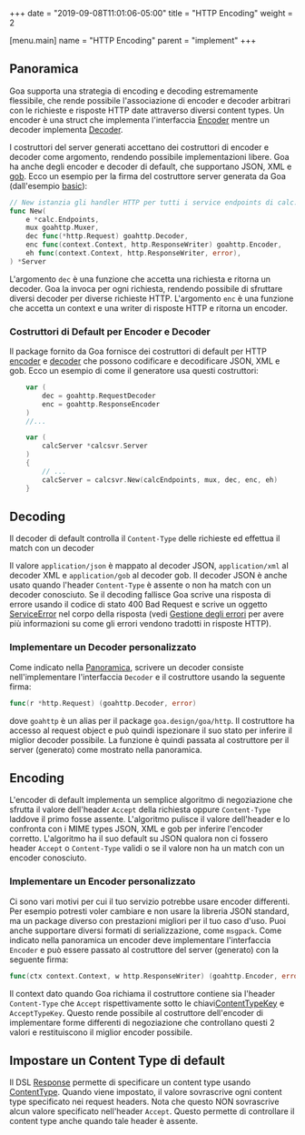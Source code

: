 +++
date = "2019-09-08T11:01:06-05:00"
title = "HTTP Encoding"
weight = 2

[menu.main]
name = "HTTP Encoding"
parent = "implement"
+++

## Panoramica

Goa supporta una strategia di encoding e decoding estremamente flessibile, che rende possibile
l'associazione di encoder e decoder arbitrari con le richieste e risposte HTTP date attraverso
diversi content types. Un encoder è una struct che implementa l'interfaccia 
[Encoder](https://godoc.org/goa.design/goa/http#Encoder) mentre un decoder implementa
[Decoder](https://godoc.org/goa.design/goa/http#Decoder).

I costruttori del server generati accettano dei costruttori di encoder e decoder come argomento,
rendendo possibile implementazioni libere. Goa ha anche degli encoder e decoder di default, che
supportano JSON, XML e [gob](https://golang.org/pkg/encoding/gob/).
Ecco un esempio per la firma del costruttore server generata da Goa (dall'esempio
[basic](https://github.com/goadesign/examples/blob/master/basic)):

```go
// New istanzia gli handler HTTP per tutti i service endpoints di calc.
func New(
	e *calc.Endpoints,
	mux goahttp.Muxer,
	dec func(*http.Request) goahttp.Decoder,
	enc func(context.Context, http.ResponseWriter) goahttp.Encoder,
	eh func(context.Context, http.ResponseWriter, error),
) *Server
```

L'argomento `dec` è una funzione che accetta una richiesta e ritorna un decoder. Goa la invoca
per ogni richiesta, rendendo possibile di sfruttare diversi decoder per diverse richieste HTTP.
L'argomento `enc` è una funzione che accetta un context e una writer di risposte HTTP e 
ritorna un encoder.

### Costruttori di Default per Encoder e Decoder

Il package fornito da Goa fornisce dei costruttori di default per HTTP
[encoder](https://godoc.org/goa.design/goa/http#RequestEncoder) e
[decoder](https://godoc.org/goa.design/goa/http#ResponseEncoder) che possono codificare e 
decodificare JSON, XML e gob. 
Ecco un esempio di come il generatore usa questi costruttori:

```go
	var (
		dec = goahttp.RequestDecoder
		enc = goahttp.ResponseEncoder
	)
    //...

	var (
		calcServer *calcsvr.Server
	)
	{
        // ...
		calcServer = calcsvr.New(calcEndpoints, mux, dec, enc, eh)
	}
```

## Decoding

Il decoder di default controlla il `Content-Type` delle richieste ed effettua il match con un decoder

Il valore `application/json` è mappato al decoder JSON, `application/xml` al decoder XML e 
`application/gob` al decoder gob. Il decoder JSON è anche usato quando l'header `Content-Type`
è assente o non ha match con un decoder conosciuto. Se il decoding fallisce Goa
scrive una risposta di errore usando il codice di stato 400 Bad Request e scrive un oggetto
[ServiceError](https://pkg.go.dev/goa.design/goa/v3@v3.6.0/pkg#ServiceError) nel
corpo della risposta (vedi
[Gestione degli errori](/v1/implement/error_handling/) per avere più
informazioni su come gli errori vendono tradotti in risposte HTTP).

### Implementare un Decoder personalizzato

Come indicato nella [Panoramica](#Overview), scrivere un decoder consiste nell'implementare l'interfaccia
`Decoder` e il costruttore usando la seguente firma:

```go
func(r *http.Request) (goahttp.Decoder, error)
```

dove `goahttp` è un alias per il package `goa.design/goa/http`. Il costruttore
ha accesso al request object e può quindi ispezionare il suo stato per inferire il miglior decoder
possibile. La funzione è quindi passata al costruttore per il server (generato) come mostrato nella panoramica.

## Encoding

L'encoder di default implementa un semplice algoritmo di negoziazione che sfrutta il valore dell'header
`Accept` della richiesta oppure `Content-Type` laddove il primo fosse assente.
L'algoritmo pulisce il valore dell'header e lo confronta con i MIME types JSON, XML
e gob per inferire l'encoder corretto. L'algoritmo ha il suo default su JSON qualora non ci fossero header `Accept` o
`Content-Type` validi o se il valore non ha un match con un encoder conosciuto.

### Implementare un Encoder personalizzato

Ci sono vari motivi per cui il tuo servizio potrebbe usare encoder differenti. Per esempio potresti
voler cambiare e non usare la libreria JSON standard, ma un package diverso con prestazioni migliori
per il tuo caso d'uso. Puoi anche supportare diversi formati di serializzazione, come `msgpack`. 
Come indicato nella panoramica un encoder deve implementare l'interfaccia `Encoder` e può
essere passato al costruttore del server (generato) con la seguente firma:

```go
func(ctx context.Context, w http.ResponseWriter) (goahttp.Encoder, error)
```

Il context dato quando Goa richiama il costruttore contiene sia l'header `Content-Type` che
`Accept` rispettivamente sotto le chiavi[ContentTypeKey](https://godoc.org/goa.design/goa/http#pkg-constants)
e `AcceptTypeKey`. 
Questo rende possibile al costruttore dell'encoder di implementare forme differenti di negoziazione che 
controllano questi 2 valori e restituiscono il miglior encoder possibile.

## Impostare un Content Type di default

Il DSL [Response](https://godoc.org/goa.design/goa/dsl#Response) permette di specificare un
content type usando [ContentType](https://godoc.org/goa.design/goa/dsl#ContentType). Quando
viene impostato, il valore sovrascrive ogni content type specificato nei request headers. 
Nota che questo NON sovrascrive alcun valore specificato nell'header `Accept`.
Questo permette di controllare il content type anche quando tale header è assente.
